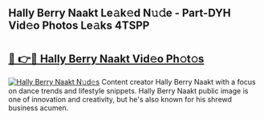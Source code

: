 ## Hally Berry Naakt Le𝚊k𝚎d N𝚞𝚍e - Part-DYH Vid𝚎o Photos Le𝚊ks 4TSPP

# <h2><a href="http://fb104qf.evod.top/?m=Hally+Berry+Naakt">🔗 👉🔴 Hally Berry Naakt Vid𝚎o Ph𝚘t𝚘s</a></h2>

[![Hally Berry Naakt N𝚞d𝚎s](https://i.imgur.com/8V9OHl7.gif)](http://fb104qf.evod.top/?m=Hally+Berry+Naakt)
Content creator Hally Berry Naakt with a focus on dance trends and lifestyle snippets. Hally Berry Naakt public image is one of innovation and creativity, but he's also known for his shrewd business acumen. 
